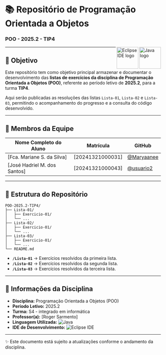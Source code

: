 # 📚 Repositório de Programação Orientada a Objetos  
### POO - 2025.2 - TIP4

<img align="right" src="https://cdn.jsdelivr.net/gh/devicons/devicon/icons/java/java-original.svg" height="70" alt="Java logo"/>
<img align="right" src="https://cdn.jsdelivr.net/gh/devicons/devicon/icons/eclipse/eclipse-original.svg" height="70" alt="Eclipse IDE logo"/>

---

## 🎯 Objetivo  

Este repositório tem como objetivo principal armazenar e documentar o desenvolvimento das **listas de exercícios da disciplina de Programação Orientada a Objetos (POO)**, referente ao período letivo de **2025.2**, para a turma **TIP4**.  

Aqui serão publicadas as resoluções das listas `Lista-01`, `Lista-02` e `Lista-03`, permitindo o acompanhamento do progresso e a consulta do código desenvolvido.

---

## 👥 Membros da Equipe  

| Nome Completo do Aluno | Matrícula | GitHub |
| ---------------------- | --------- | ------ |
| [Fca. Mariane S. da Silva] | [20241321000031] | [@Maryaanee](https://github.com/Maryaanee) |
| [José Hadriel M. dos Santos] | [20241321000043] | [@usuario2](https://github.com/usuario2) |

---

## 📂 Estrutura do Repositório

```  
POO-2025.2-TIP4/  
├── Lista-01/  
│   ├── Exercicio-01/  
│   └── ...  
├── Lista-02/  
│   ├── Exercicio-01/  
│   └── ...  
├── Lista-03/  
│   ├── Exercicio-01/  
│   └── ...  
└── README.md  
```  
- **`/Lista-01`** → Exercícios resolvidos da primeira lista.  
- **`/Lista-02`** → Exercícios resolvidos da segunda lista.  
- **`/Lista-03`** → Exercícios resolvidos da terceira lista.  

---

## 📌 Informações da Disciplina  

- **Disciplina:** Programação Orientada a Objetos (POO)  
- **Período Letivo:** 2025.2  
- **Turma:** S4 - integrado em informática 
- **Professor(a):** [Roger Sarmento]  
- **Linguagem Utilizada:** ![Java](https://img.shields.io/badge/Java-%23ED8B00.svg?style=for-the-badge&logo=openjdk&logoColor=white)  
- **IDE de Desenvolvimento:** ![Eclipse IDE](https://img.shields.io/badge/Eclipse%20IDE-2C2255.svg?style=for-the-badge&logo=eclipse&logoColor=white)  

---

✨ Este documento está sujeito a atualizações conforme o andamento da disciplina.
